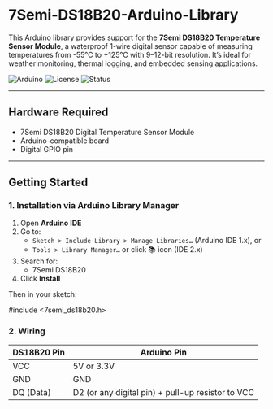 # 7Semi-DS18B20-Arduino-Library

This Arduino library provides support for the **7Semi DS18B20 Temperature Sensor Module**, a waterproof 1-wire digital sensor capable of measuring temperatures from -55°C to +125°C with 9–12-bit resolution. It’s ideal for weather monitoring, thermal logging, and embedded sensing applications.

![Arduino](https://img.shields.io/badge/platform-arduino-blue.svg)
![License](https://img.shields.io/badge/license-MIT-green.svg)
![Status](https://img.shields.io/badge/status-active-brightgreen.svg)

---

## Hardware Required

- 7Semi DS18B20 Digital Temperature Sensor Module  
- Arduino-compatible board  
- Digital GPIO pin  

---

## Getting Started

### 1. Installation via Arduino Library Manager

1. Open **Arduino IDE**
2. Go to:
   - `Sketch > Include Library > Manage Libraries…` (Arduino IDE 1.x), or  
   - `Tools > Library Manager…` or click 📚 icon (IDE 2.x)
3. Search for:
   - 7Semi DS18B20
4. Click **Install**

Then in your sketch:

#include <7semi_ds18b20.h>

### 2. Wiring
| DS18B20 Pin | Arduino Pin                                       |
| ----------- | ------------------------------------------------- |
| VCC         | 5V or 3.3V                                        |
| GND         | GND                                               |
| DQ (Data)   | D2 (or any digital pin) + pull-up resistor to VCC |

